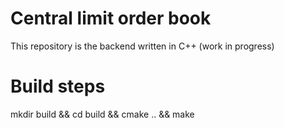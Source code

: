 # Central limit order book

This repository is the backend written in C++ (work in progress)

# Build steps

mkdir build && cd build && cmake .. && make